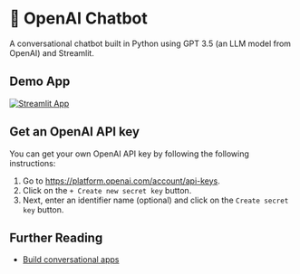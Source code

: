 # 🤖 OpenAI Chatbot

A conversational chatbot built in Python using GPT 3.5 (an LLM model from OpenAI) and Streamlit.

## Demo App

[![Streamlit App](https://static.streamlit.io/badges/streamlit_badge_black_white.svg)](https://starter-kit.streamlitapp.com/)

## Get an OpenAI API key

You can get your own OpenAI API key by following the following instructions:
1. Go to https://platform.openai.com/account/api-keys.
2. Click on the `+ Create new secret key` button.
3. Next, enter an identifier name (optional) and click on the `Create secret key` button.

## Further Reading

- [Build conversational apps](https://docs.streamlit.io/knowledge-base/tutorials/build-conversational-apps)
